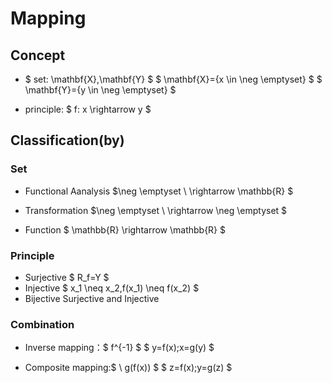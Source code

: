 # Mapping

## Concept

- $ set: \mathbf{X},\mathbf{Y} $
 $ \mathbf{X}=\{x \in \neg \emptyset\} $
 $ \mathbf{Y}=\{y \in \neg \emptyset\} $

- principle:  $ f: x \rightarrow y $
  
## Classification(by)

### Set

- Functional Aanalysis
   $\neg \emptyset \ \rightarrow \mathbb{R} $

- Transformation
  $\neg \emptyset \ \rightarrow \neg \emptyset $

- Function
  $ \mathbb{R} \rightarrow \mathbb{R} $

### Principle

- Surjective
  $ R_f=Y $
- Injective
  $ x_1 \neq x_2,f(x_1) \neq f(x_2) $
- Bijective
  Surjective and Injective

### Combination

- Inverse mapping：$ f^{-1} $
  $ y=f(x);x=g(y) $
  
- Composite mapping:$ \ g(f(x)) $
  $ z=f(x);y=g(z) $
  